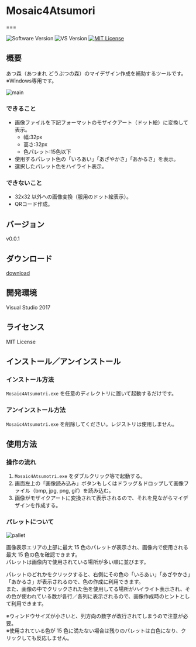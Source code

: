 # Mosaic4Atsumori
===

![Software Version](http://img.shields.io/badge/Version-v0.0.1-green.svg?style=flat)
![VS Version](http://img.shields.io/badge/VisualStudio-2017-blue.svg?style=flat)
[![MIT License](http://img.shields.io/badge/license-MIT-blue.svg?style=flat)](LICENSE)

## 概要
あつ森（あつまれ どうぶつの森）のマイデザイン作成を補助するツールです。
※Windows専用です。

![main](https://user-images.githubusercontent.com/18702413/79063578-876e7080-7cdd-11ea-8487-713fc93fb072.png)

### できること
- 画像ファイルを下記フォーマットのモザイクアート（ドット絵）に変換して表示。
    - 幅:32px
    - 高さ:32px
    - 色パレット:15色以下
- 使用するパレット色の「いろあい」「あざやかさ」「あかるさ」を表示。
- 選択したパレット色をハイライト表示。

### できないこと
- 32x32 以外への画像変換（服用のドット絵表示）。
- QRコード作成。

## バージョン
v0.0.1

## ダウンロード
[download](https://github.com/mat2umoto/Mosaic4Atsumori/releases/download/v0.0.1/Mosaic4Atsumori.zip)

## 開発環境
Visual Studio 2017

## ライセンス
MIT License

## インストール／アンインストール
### インストール方法
`Mosaic4Atsumotri.exe` を任意のディレクトリに置いて起動するだけです。  

### アンインストール方法
`Mosaic4Atsumotri.exe` を削除してください。レジストリは使用しません。

## 使用方法
### 操作の流れ
1. `Mosaic4Atsumotri.exe` をダブルクリック等で起動する。
2. 画面左上の「画像読み込み」ボタンもしくはドラッグ＆ドロップして画像ファイル（bmp, jpg, png, gif）を読み込む。
3. 画像がモザイクアートに変換されて表示されるので、それを見ながらマイデザインを作成する。

### パレットについて

![pallet](https://user-images.githubusercontent.com/18702413/79063581-889f9d80-7cdd-11ea-8308-fad304efcc6a.png)

画像表示エリアの上部に最大 15 色のパレットが表示され、画像内で使用される最大 15 色の色を確認できます。  
パレットは画像内で使用されている場所が多い順に並びます。  

パレットのどれかをクリックすると、右側にその色の「いろあい」「あざやかさ」「あかるさ」が表示されるので、色の作成に利用できます。  
また、画像の中でクリックされた色を使用してる場所がハイライト表示され、その色が使われている数が各行／各列に表示されるので、画像作成時のヒントとして利用できます。  

※ウィンドウサイズが小さいと、列方向の数字が改行されてしまうので注意が必要。  
※使用されている色が 15 色に満たない場合は残りのパレットは白色になり、クリックしても反応しません。


